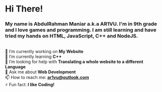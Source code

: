 # Hi There!
<h3>My name is AbdulRahman Maniar a.k.a AR1VU. I'm in 9th grade and I love games and programming.
I am still learning and have tried my hands on HTML, JavaScript, C++ and NodeJS.</h3>

<br>🔭 I’m currently working on <b>My Website</b>
<br>🌱 I’m currently learning <b>C++</b>
<br>🤔 I’m looking for help with <b>Translating a whole website to a different Language</b>
<br>💬 Ask me about <b>Web Development</b>
<br>📫 How to reach me: <b>ar1vu@outlook.com</b>
<br>⚡ Fun fact: <b>I like Coding!</b>
<!--- 👯 I’m looking to collaborate on <b></b>--> 
